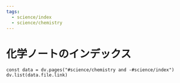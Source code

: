 ```yaml
---
tags:
  - science/index
  - science/chemistry
---
```


# 化学ノートのインデックス

```dataviewjs
const data = dv.pages("#science/chemistry and -#science/index")
dv.list(data.file.link)
```
